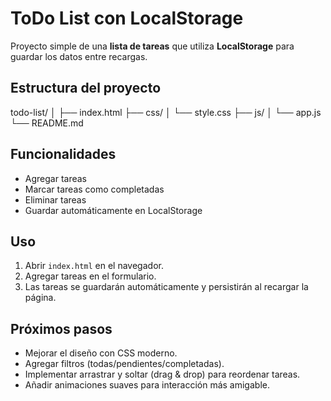 # ToDo List con LocalStorage

Proyecto simple de una **lista de tareas** que utiliza **LocalStorage** para guardar los datos entre recargas.

## Estructura del proyecto

todo-list/
│
├── index.html
├── css/
│ └── style.css
├── js/
│ └── app.js
└── README.md


## Funcionalidades
- Agregar tareas
- Marcar tareas como completadas
- Eliminar tareas
- Guardar automáticamente en LocalStorage

## Uso
1. Abrir `index.html` en el navegador.
2. Agregar tareas en el formulario.
3. Las tareas se guardarán automáticamente y persistirán al recargar la página.

## Próximos pasos
- Mejorar el diseño con CSS moderno.
- Agregar filtros (todas/pendientes/completadas).
- Implementar arrastrar y soltar (drag & drop) para reordenar tareas.
- Añadir animaciones suaves para interacción más amigable.
